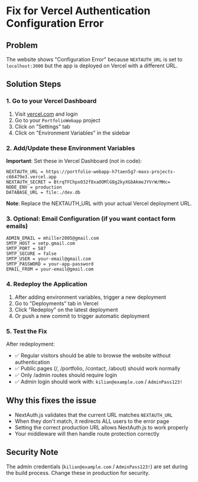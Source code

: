 # Fix for Vercel Authentication Configuration Error

## Problem
The website shows "Configuration Error" because `NEXTAUTH_URL` is set to `localhost:3000` but the app is deployed on Vercel with a different URL.

## Solution Steps

### 1. Go to your Vercel Dashboard
1. Visit [vercel.com](https://vercel.com) and login
2. Go to your `PortfolioWebapp` project
3. Click on "Settings" tab
4. Click on "Environment Variables" in the sidebar

### 2. Add/Update these Environment Variables

**Important**: Set these in Vercel Dashboard (not in code):

```
NEXTAUTH_URL = https://portfolio-webapp-h7taen5g7-maxs-projects-c66479e3.vercel.app
NEXTAUTH_SECRET = BtrqTFChpx032f8xaOOMlG8g2kyXGbAkmeJYVrW/MHc=
NODE_ENV = production
DATABASE_URL = file:./dev.db
```

**Note**: Replace the NEXTAUTH_URL with your actual Vercel deployment URL.

### 3. Optional: Email Configuration (if you want contact form emails)
```
ADMIN_EMAIL = mhiller2005@gmail.com
SMTP_HOST = smtp.gmail.com
SMTP_PORT = 587
SMTP_SECURE = false
SMTP_USER = your-email@gmail.com
SMTP_PASSWORD = your-app-password
EMAIL_FROM = your-email@gmail.com
```

### 4. Redeploy the Application
1. After adding environment variables, trigger a new deployment
2. Go to "Deployments" tab in Vercel
3. Click "Redeploy" on the latest deployment
4. Or push a new commit to trigger automatic deployment

### 5. Test the Fix
After redeployment:
- ✅ Regular visitors should be able to browse the website without authentication
- ✅ Public pages (/, /portfolio, /contact, /about) should work normally  
- ✅ Only /admin routes should require login
- ✅ Admin login should work with: `kilian@example.com` / `AdminPass123!`

## Why this fixes the issue
- NextAuth.js validates that the current URL matches `NEXTAUTH_URL`
- When they don't match, it redirects ALL users to the error page
- Setting the correct production URL allows NextAuth.js to work properly
- Your middleware will then handle route protection correctly

## Security Note
The admin credentials (`kilian@example.com` / `AdminPass123!`) are set during the build process. Change these in production for security.